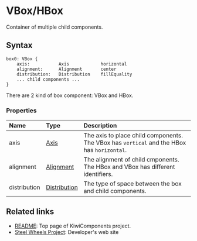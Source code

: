 # VBox/HBox
Container of multiple child components.

## Syntax
````
box0: VBox {
    axis:           Axis            horizontal
    alignment:      Alignment       center
    distribution:   Distribution    fillEquality
    ... child components ...
}
````
There are 2 kind of box component: VBox and HBox.


### Properties
|Name   |Type       |Description        |
|:--    |:--        |:--                |
|axis   |[Axis](https://github.com/steelwheels/KiwiScript/blob/master/KiwiLibrary/Document/Enum/Axis.md)   |The axis to place child components. The VBox has `vertical` and the HBox has `horizontal`.|
|alignment |[Alignment](https://github.com/steelwheels/KiwiScript/blob/master/KiwiLibrary/Document/Enum/Alignment.md) |The alignment of child cmponents. The HBox and VBox has different identifiers. |
|distribution |[Distribution](https://github.com/steelwheels/KiwiScript/blob/master/KiwiLibrary/Document/Enum/Distribution.md) | The type of space between the box and child components. |


## Related links
* [README](https://github.com/steelwheels/KiwiCompnents): Top page of KiwiComponents project.
* [Steel Wheels Project](https://steelwheels.github.io): Developer's web site
